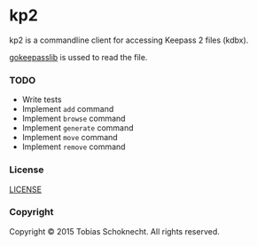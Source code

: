 kp2
===

kp2 is a commandline client for accessing Keepass 2 files (kdbx).

[gokeepasslib](https://github.com/tobischo/gokeepasslib) is ussed to read the file.

### TODO

* Write tests
* Implement `add` command
* Implement `browse` command
* Implement `generate` command
* Implement `move` command
* Implement `remove` command

### License
[LICENSE](LICENSE.md)

### Copyright
Copyright &copy; 2015 Tobias Schoknecht. All rights reserved.
